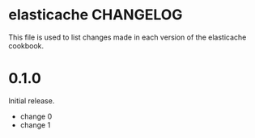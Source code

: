 # elasticache CHANGELOG

This file is used to list changes made in each version of the elasticache cookbook.

# 0.1.0

Initial release.

- change 0
- change 1

